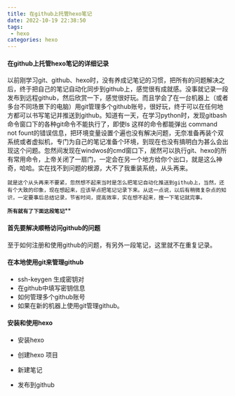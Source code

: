 ```yaml
---
title: 在github上托管hexo笔记
date: 2022-10-19 22:38:50
tags:
 - hexo 
categories: hexo  
---
```


#### 在github上托管hexo笔记的详细记录

以前刚学习git、github、hexo时，没有养成记笔记的习惯，把所有的问题解决之后，终于把自己的笔记自动化同步到github上，感觉很有成就感。没事就记录一段发布到远程github，然后欣赏一下，感觉很好玩。而且学会了在一台机器上（或者多台不同场景下的电脑）用git管理多个github账号，很好玩，终于可以在任何地方都可以书写笔记并推送到github。知道有一天，在学习python时，发现gitbash命令窗口下的各种git命令不能执行了，即使ls 这样的命令都能弹出 command not fount的错误信息，把环境变量设置个遍也没有解决问题，无奈准备再装个双系统或者虚拟机，专门为自己的笔记准备个环境，到现在也没有搞明白为甚么会出现这个问题。忽然间发现在windwos的cmd窗口下，居然可以执行git、hexo的所有常用命令，上帝关闭了一扇门，一定会在另一个地方给你个出口，就是这么神奇，哈哈。实在找不到问题的根源，大不了我重装系统，从头再来。

~~~
就是这个从头再来不要紧，忽然想不起来当时是怎么把笔记自动化推送到github上，当然，还有个大致的印象，现在想起来，应该早点把笔记记录下来。从这一点说，以后有稍微复杂点的知识，一定要事后总结记录，节省时间，提高效率，实在想不起来，搜一下笔记就完事。
~~~

**`所有就有了下面这段笔记`****

#### 首先要解决顺畅访问github的问题

至于如何注册和使用github的问题，有另外一段笔记，这里就不在重复记录。

#### 在本地使用git来管理github

* ssh-keygen 生成密钥对
* 在github中填写密钥信息
* 如何管理多个github账号
* 如果在新的机器上使用git管理github。

#### 安装和使用hexo 

* 安装hexo 
* 创建hexo 项目
* 新建笔记

* 发布到github
